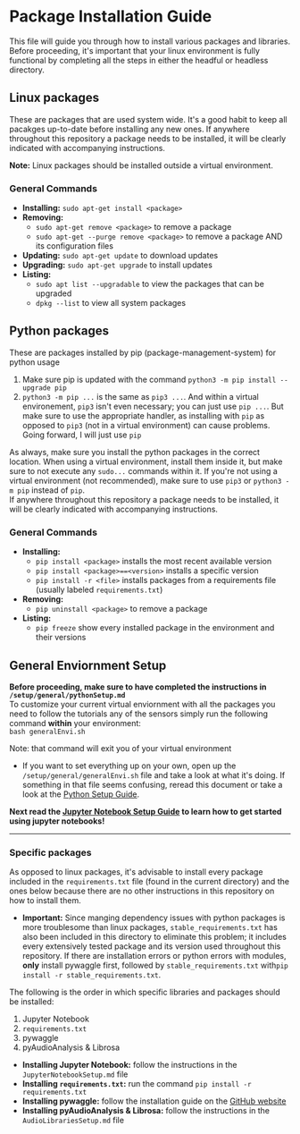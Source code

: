 # Package Installation Guide
This file will guide you through how to install various packages and libraries. Before proceeding, it's important that your linux environment is fully functional by completing all the steps in either the headful or headless directory.

## Linux packages
These are packages that are used system wide. It's a good habit to keep all pacakges up-to-date before installing any new ones. If anywhere throughout this repository a package needs to be installed, it will be clearly indicated with accompanying instructions. 

**Note:** Linux packages should be installed outside a virtual environment.

### General Commands
* **Installing:** `sudo apt-get install <package>`
* **Removing:**
    * `sudo apt-get remove <package>` to remove a package
    * `sudo apt-get --purge remove <package>` to remove a package AND its configuration files
* **Updating:** `sudo apt-get update` to download updates
* **Upgrading:** `sudo apt-get upgrade` to install updates
* **Listing:**
    * `sudo apt list --upgradable` to view the packages that can be upgraded
    * `dpkg --list` to view all system packages


## Python packages
These are packages installed by pip (package-management-system) for python usage
1. Make sure pip is updated with the command `python3 -m pip install --upgrade pip`
2. `python3 -m pip ...` is the same as `pip3 ...`. And within a virtual environement, `pip3` isn't even necessary; you can just use `pip ...`. But make sure to use the appropriate handler, as installing with `pip` as opposed to `pip3` (not in a virtual environment) can cause problems. Going forward, I will just use `pip`

As always, make sure you install the python packages in the correct location. When using a virtual environment, install them inside it, but make sure to not execute any `sudo...` commands within it. If you're not using a virtual environment (not recommended), make sure to use `pip3` or `python3 -m pip` instead of `pip`.  
If anywhere throughout this repository a package needs to be installed, it will be clearly indicated with accompanying instructions.

### General Commands
* **Installing:** 
    * `pip install <package>` installs the most recent available version
    * `pip install <package>==<version>` installs a specific version
    * `pip install -r <file>` installs packages from a requirements file (usually labeled `requirements.txt`)
* **Removing:**
    * `pip uninstall <package>` to remove a package
* **Listing:**
    * `pip freeze` show every installed package in the environment and their versions

## General Enviornment Setup
**Before proceeding, make sure to have completed the instructions in `/setup/general/pythonSetup.md`**   
To customize your current virtual enviornment with all the packages you need to follow the tutorials any of the sensors simply run the following command **within** your environment:  
    `bash generalEnvi.sh`  

Note: that command will exit you of your virtual environment   

* If you want to set everything up on your own, open up the `/setup/general/generalEnvi.sh` file and take a look at what it's doing. If something in that file seems confusing, reread this document or take a look at the [Python Setup Guide](https://github.com/ddiLab/SageEdu/blob/main/setup/general/pythonSetup.md).

    
**Next read the [Jupyter Notebook Setup Guide](https://github.com/ddiLab/SageEdu/blob/main/setup/general/JupterNotebookSetup.md) to learn how to get started using jupyter notebooks!**
   
---

### Specific packages
As opposed to linux packages, it's advisable to install every package included in the `requirements.txt` file (found in the current directory) and the ones below because there are no other instructions in this repository on how to install them.
* **Important:** Since manging dependency issues with python packages is more troublesome than linux packages, `stable_requirements.txt` has also been included in this directory to eliminate this problem; it includes every extensively tested package and its version used throughout this repository. If there are installation errors or python errors with modules, **only** install pywaggle first, followed by `stable_requirements.txt` with`pip install -r stable_requirements.txt`. 

The following is the order in which specific libraries and packages should be installed:
1. Jupyter Notebook
2. `requirements.txt`
3. pywaggle
4. pyAudioAnalysis & Librosa  

* **Installing Jupyter Notebook:** follow the instructions in the `JupyterNotebookSetup.md` file
* **Installing `requirements.txt`:** run the command `pip install -r requirements.txt`
* **Installing pywaggle:** follow the installation guide on the [GitHub website](https://github.com/waggle-sensor/pywaggle)
* **Installing pyAudioAnalysis & Librosa:** follow the instructions in the `AudioLibrariesSetup.md` file

